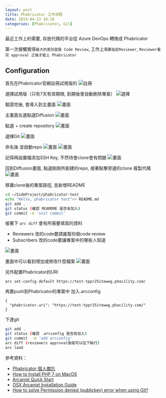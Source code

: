 ```yaml
---
layout: post
title: Phabricator 工作流程
date: 2019-04-13 10:10
categories: [Phabricator, Git]
---
```


最近工作上的需要, 存放代碼的平台從 Azure DevOps 轉換成 Phabricator

第一次接觸覺得`最大的差別就是 Code Review`, 工作上`需要指定Reviewer`, `Reviewer看完 approval 之後才能上 Phabricator`

## Configuration
首先在Phabricator官網註冊試用版的
![註冊](https://i.imgur.com/MyXeXCy.png)

選擇試用版（只有7天有效期限, 到期後會自動刪除專案）
![選擇](https://i.imgur.com/myq4W4B.png)

驗證完後, 會導入到主畫面
![畫面](https://i.imgur.com/Fp2Ti4u.png)

主畫面左邊點選Diffusion 
![畫面](https://i.imgur.com/xvjm0ey.png)

點選 + create repository 
![畫面](https://i.imgur.com/XzjTNIl.png)

選擇Git
![畫面](https://i.imgur.com/b6LE0IU.png)

命名後 並啟動repo
![畫面](https://i.imgur.com/wGNg5Ep.png)
![畫面](https://i.imgur.com/J36dawQ.png)

記得再設置檔添加SSH Key, 不然待會clone會有問題
![畫面](https://i.imgur.com/8t4ZIdM.png)

回到Diffusion畫面, 點選剛剛所創建的repo, 接著點擊旁邊的clone 複製代碼
![畫面](https://i.imgur.com/tQtMvPx.png)

移置clone後的專案路徑, 並新增README

```bash
cd ~/SideProject/phabricator-test
echo "Hello, phabricator test">> README.md
git add .
git status (確認 REAMDME 是否有加入)
git commit -m 'init commit'
```

接著下 `arc diff`
會有所需要填寫的資料
- Reviewers   改的code要請誰幫你做code review
- Subscribers 改的code要讓專案中的哪些人知道 

![畫面](https://i.imgur.com/enWGxJW.png)

畫面中可以看到增加或修改什麼檔案
![畫面](https://i.imgur.com/vdDa47P.png)

另外配置Phabricator的URI
```
arc set-config default https://test-tppr25itewwg.phacility.com/
```

再要push到Phabricator的專案中 加入.arcconfig
```
{
  "phabricator.uri": "https://test-tppr25itewwg.phacility.com/"
}
```

下達git 
```bash
git add .
git status (確認 .arcconfig 是否有加入)
git commit  -m 'add arcconfig'
arc diff (reviewers approval後就可以往下執行)
arc land
```

參考資料：

- [Phabricator 個人備忘](https://medium.com/@fcamel/phabricator-%E5%80%8B%E4%BA%BA%E5%82%99%E5%BF%98-e04da1202c59)
- [How to Install PHP 7 on MacOS](https://tecadmin.net/install-php-macos/)
- [Arcanist Quick Start](https://secure.phabricator.com/book/phabricator/article/arcanist_quick_start/)
- [OSX Arcanist Installation Guide](https://gist.github.com/potench/68d48757d0d56842946a)
- [How to solve Permission denied (publickey) error when using Git?](https://stackoverflow.com/questions/2643502/how-to-solve-permission-denied-publickey-error-when-using-git)